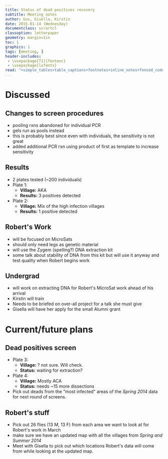 ```yaml
---
title: Status of dead positives recovery
subtitle: Meeting notes
author: Gus, Gisella, Kirstin
date: 2015-01-14 (Wednesday)
documentclass: scrartcl
classoption: letterpaper
geometry: margin=1in
toc: 1
graphics: 1
tags: [meeting, ]
header-includes: 
 - \usepackage[T1]{fontenc}
 - \usepackage{lxfonts}
read: "+simple_tables+table_captions+footnotes+inline_notes+fenced_code_blocks+fenced_code_attributes+fancy_lists+definition_lists+superscript+subscript+tex_math_dollars"
...
```


# Discussed #

## Changes to screen procedures  ##

- pooling rxns abandoned for individual PCR
- gels run as pools instead
- this is probably best since even with individuals, the sensitivity is not great
- added additional PCR rxn using product of first as template to increase sensitivity

## Results ##

- 2 plates tested (~200 individuals)
- Plate 1:
    - __Village:__ AKA
    - __Results:__ 3 positives detected
- Plate 2:
    - __Village:__ Mix of the high infection villages
    - __Results:__ 1 positive detected

## Robert's Work ##

- will be focused on MicroSats
- should only need legs as genetic material
- will use the Zygem (spelling?) DNA extraction kit
- some talk about stability of DNA from this kit but will use it anyway and test quality when Robert begins work 


## Undergrad ##

- will work on extracting DNA for Robert's MicroSat work ahead of his arrival
- Kirstin will train
- Needs to be briefed on over-all project for a talk she must give
- Gisella will have her apply for the small Alumni grant


# Current/future plans #

## Dead positives screen ##

- Plate 3:
    - __Village:__ ? not sure. Will check.
    - __Status:__ waiting for extraction?
- Plate 4:
    - __Village:__ Mostly ACA
    - __Status:__ needs ~15 more dissections
- Pick out deads from the "most infected" areas of the _Spring 2014_ data for next round of screens.


## Robert's stuff ##

- Pick out 26 flies (13 M, 13 F) from each area we want to look at for Robert's work in March
- make sure we have an updated map with all the villages from _Spring and Summer 2014_
- Meet with Gisella to pick out which locations Robert's data will come from while looking at the updated map.